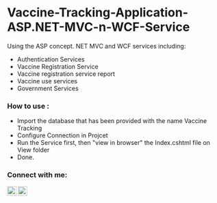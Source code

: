 # Vaccine-Tracking-Application-ASP.NET-MVC-n-WCF-Service
Using the ASP concept. NET MVC and WCF services including:
- Authentication Services
- Vaccine Registration Service
- Vaccine registration service report
- Vaccine use services
- Government Services

### How to use :

- Import the database that has been provided with the name Vaccine Tracking
- Configure Connection in Projcet
- Run the Service first, then "view in browser" the Index.cshtml file on View folder
- Done.

### Connect with me:

[<img align="left" alt="codeSTACKr | LinkedIn" width="22px" src="https://cdn.jsdelivr.net/npm/simple-icons@v3/icons/linkedin.svg" />][linkedin]
[<img align="left" alt="codeSTACKr | Instagram" width="22px" src="https://cdn.jsdelivr.net/npm/simple-icons@v3/icons/instagram.svg" />][instagram]

<br />

[instagram]: https://instagram.com/evansianipar_
[linkedin]: https://linkedin.com/in/evan-sianipar
